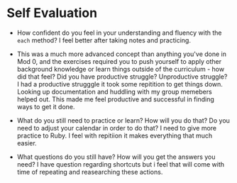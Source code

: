 # Self Evaluation

- How confident do you feel in your understanding and fluency with the `each` method?
I feel better after taking notes and practicing.

- This was a much more advanced concept than anything you've done in Mod 0, and the exercises required you to push yourself to apply other background knowledge or learn things outside of the curriculum - how did that feel? Did you have productive struggle? Unproductive struggle?
I had a productive strugggle it took some repitition to get things down. Looking up documentation and huddling with my group memebers helped out. This made me feel productive and successful in finding ways to get it done.

- What do you still need to practice or learn? How will you do that? Do you need to adjust your calendar in order to do that?
I need to give more practice to Ruby. I feel with repitiion it makes everything that much easier.

- What questions do you still have? How will you get the answers you need?
I have question regarding shortcuts but i feel that will come with time of repeating and reasearching these actions.
